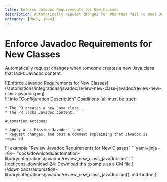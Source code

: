 ```yaml
---
title: Enforce Javadoc Requirements for New Classes
description: Automatically request changes for PRs that fail to meet Javadoc requirements.
category: [docs, java]
---
```

# Enforce Javadoc Requirements for New Classes

Automatically request changes when someone creates a new Java class that lacks Javadoc content.

<div class="automationImage" markdown="1">
![Enforce Javadoc Requirements for New Classes](/automations/integrations/javadoc/review-new-class-javadoc/review-new-class-javadoc.png)
</div>
<div class="automationDescription" markdown="1">
!!! info "Configuration Description"
    Conditions (all must be true):

    * The PR creates a new Java class.
    * The PR lacks Javadoc content.

    Automation Actions:

    * Apply a `⚠️ Missing Javadoc` label.
    * Request changes, and post a comment explaining that Javadoc is required

</div>
<div class="automationExample" markdown="1">
!!! example "Review Javadoc Requirements for New Classes"
    ```yaml+jinja
    --8<-- "docs/downloads/automation-library/integrations/javadoc/review_new_class_javadoc.cm"
    ```
    <div class="result" markdown>
      <span>
      [:octicons-download-24: Download this example as a CM file.](/downloads/automation-library/integrations/javadoc/review_new_class_javadoc.cm){ .md-button }
      </span>
    </div>
</div>
